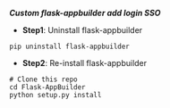 **_Custom flask-appbuilder add login SSO_**

- **Step1**: Uninstall flask-appbuilder

```shell
pip uninstall flask-appbuilder
```

- **Step2**: Re-install flask-appbuilder

```shell
# Clone this repo
cd Flask-AppBuilder
python setup.py install
```

